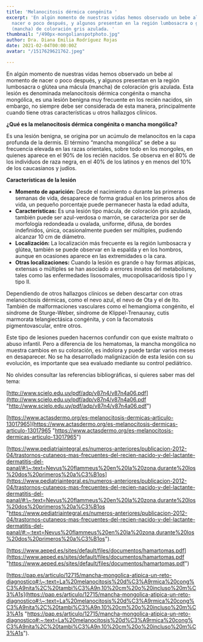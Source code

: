 ```yaml
---
title: 'Melanocitosis dérmica congénita '
excerpt: 'En algún momento de nuestras vidas hemos observado un bebe al momento de
  nacer o poco después, y algunos presentan en la región lumbosacra o glútea una mácula
  (mancha) de coloración gris azulada. '
thumbnail: "/490px-mongolianspotphoto.jpg"
author: Dra. Diana Emilia Rodríguez Rojas
date: 2021-02-04T00:00:00Z
avatar: "/1517629621762.jpeg"

---
```

En algún momento de nuestras vidas hemos observado un bebe al momento de nacer o poco después, y algunos presentan en la región lumbosacra o glútea una mácula (mancha) de coloración gris azulada. Esta lesión es denominada melanocitosis dérmica congénita o mancha mongólica, es una lesión benigna muy frecuente en los recién nacidos, sin embargo, no siempre debe ser considerada de esta manera, principalmente cuando tiene otras características u otros hallazgos clínicos.

**¿Qué es la melanocitosis dérmica congénita o mancha mongólica?**

Es una lesión benigna, se origina por un acúmulo de melanocitos en la capa profunda de la dermis. El término “mancha mongólica” se debe a su frecuencia elevada en las razas orientales, sobre todo en los mongoles, en quienes aparece en el 90% de los recién nacidos. Se observa en el 80% de los individuos de raza negra, en el 40% de los latinos y en menos del 10% de los caucasianos y judíos.

**Características de la lesión**

* **Momento de aparición:** Desde el nacimiento o durante las primeras semanas de vida, desaparece de forma gradual en los primeros años de vida, un pequeño porcentaje puede permanecer hasta la edad adulta,
* **Características:** Es una lesión tipo mácula, de coloración gris azulada, también puede ser azul-verdosa o marrón, se caracteriza por ser de morfología redondeada u ovalada, uniforme, difusa, de bordes indefinidos, única, ocasionalmente pueden ser múltiples, pudiendo alcanzar 10 cm de diámetro.
* **Localización:** La localización más frecuente es la región lumbosacra y glútea, también se puede observar en la espalda y en los hombros, aunque en ocasiones aparece en las extremidades o la cara.
* **Otras localizaciones:** Cuando la lesión es grande o hay formas atípicas, extensas o múltiples se han asociado a errores innatos del metabolismo, tales como las enfermedades lisosomales, mucopolisacaridosis tipo I y tipo II.

Dependiendo de otros hallazgos clínicos se deben descartar con otras melanocitosis dérmicas, como el nevo azul, el nevo de Ota y el de Ito. También de malformaciones vasculares como el hemangioma congénito, el síndrome de Sturge-Weber, síndrome de Klippel-Trenaunay, cutis marmorata telangiectásica congénita, y con la facomatosis pigmentovascular, entre otros. 

Este tipo de lesiones pueden hacernos confundir con que existe maltrato o abuso infantil. Pero a diferencia de los hematomas, la mancha mongólica no muestra cambios en su coloración, es indolora y puede tardar varios meses en desaparecer. No se ha desarrollado malignización de esta lesión con su evolución, es importante que sea evaluado mediante su control pediátrico.

No olvides consultar las referencias bibliográficas, si quieres saber mas del tema:

[http://www.scielo.edu.uy/pdf/adp/v87n4/v87n4a06.pdf](http://www.scielo.edu.uy/pdf/adp/v87n4/v87n4a06.pdf "http://www.scielo.edu.uy/pdf/adp/v87n4/v87n4a06.pdf")

[https://www.actasdermo.org/es-melanocitosis-dermicas-articulo-13017965](https://www.actasdermo.org/es-melanocitosis-dermicas-articulo-13017965 "https://www.actasdermo.org/es-melanocitosis-dermicas-articulo-13017965")

[https://www.pediatriaintegral.es/numeros-anteriores/publicacion-2012-04/trastornos-cutaneos-mas-frecuentes-del-recien-nacido-y-del-lactante-dermatitis-del-panal/#:\~:text=Nevus%20flammeus%20en%20la%20zona,durante%20los%20dos%20primeros%20a%C3%B1os](https://www.pediatriaintegral.es/numeros-anteriores/publicacion-2012-04/trastornos-cutaneos-mas-frecuentes-del-recien-nacido-y-del-lactante-dermatitis-del-panal/#:\~:text=Nevus%20flammeus%20en%20la%20zona,durante%20los%20dos%20primeros%20a%C3%B1os "https://www.pediatriaintegral.es/numeros-anteriores/publicacion-2012-04/trastornos-cutaneos-mas-frecuentes-del-recien-nacido-y-del-lactante-dermatitis-del-panal/#:~:text=Nevus%20flammeus%20en%20la%20zona,durante%20los%20dos%20primeros%20a%C3%B1os").

[https://www.aeped.es/sites/default/files/documentos/hamartomas.pdf](https://www.aeped.es/sites/default/files/documentos/hamartomas.pdf "https://www.aeped.es/sites/default/files/documentos/hamartomas.pdf")

[https://pap.es/articulo/12715/mancha-mongolica-atipica-un-reto-diagnostico#:\~:text=La%20melanocitosis%20d%C3%A9rmica%20cong%C3%A9nita%2C%20tambi%C3%A9n,10%20cm%20o%20incluso%20m%C3%A1s](https://pap.es/articulo/12715/mancha-mongolica-atipica-un-reto-diagnostico#:\~:text=La%20melanocitosis%20d%C3%A9rmica%20cong%C3%A9nita%2C%20tambi%C3%A9n,10%20cm%20o%20incluso%20m%C3%A1s "https://pap.es/articulo/12715/mancha-mongolica-atipica-un-reto-diagnostico#:~:text=La%20melanocitosis%20d%C3%A9rmica%20cong%C3%A9nita%2C%20tambi%C3%A9n,10%20cm%20o%20incluso%20m%C3%A1s").